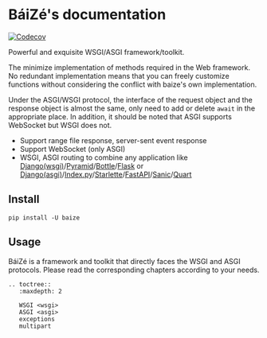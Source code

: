 # BáiZé's documentation

[![Codecov](https://img.shields.io/codecov/c/github/abersheeran/baize?style=flat-square)](https://codecov.io/gh/abersheeran/baize)

Powerful and exquisite WSGI/ASGI framework/toolkit.

The minimize implementation of methods required in the Web framework. No redundant implementation means that you can freely customize functions without considering the conflict with baize's own implementation.

Under the ASGI/WSGI protocol, the interface of the request object and the response object is almost the same, only need to add or delete `await` in the appropriate place. In addition, it should be noted that ASGI supports WebSocket but WSGI does not.

- Support range file response, server-sent event response
- Support WebSocket (only ASGI)
- WSGI, ASGI routing to combine any application like [Django(wsgi)](https://docs.djangoproject.com/en/3.0/howto/deployment/wsgi/)/[Pyramid](https://trypyramid.com/)/[Bottle](https://bottlepy.org/)/[Flask](https://flask.palletsprojects.com/) or [Django(asgi)](https://docs.djangoproject.com/en/3.0/howto/deployment/asgi/)/[Index.py](https://index-py.aber.sh/)/[Starlette](https://www.starlette.io/)/[FastAPI](https://fastapi.tiangolo.com/)/[Sanic](https://sanic.readthedocs.io/en/stable/)/[Quart](https://pgjones.gitlab.io/quart/)

## Install

```
pip install -U baize
```

## Usage

BáiZé is a framework and toolkit that directly faces the WSGI and ASGI protocols. Please read the corresponding chapters according to your needs.

```eval_rst
.. toctree::
   :maxdepth: 2

   WSGI <wsgi>
   ASGI <asgi>
   exceptions
   multipart
```
